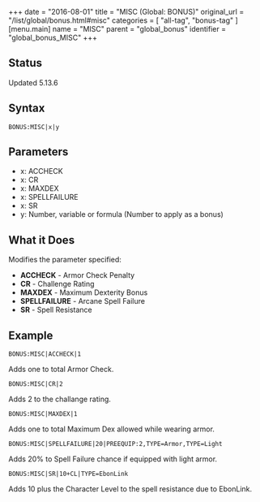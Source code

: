 +++
date = "2016-08-01"
title = "MISC (Global: BONUS)"
original_url = "/list/global/bonus.html#misc"
categories = [ "all-tag", "bonus-tag" ]
[menu.main]
    name = "MISC"
    parent = "global_bonus"
    identifier = "global_bonus_MISC"
+++

## Status

Updated 5.13.6

## Syntax

`BONUS:MISC|x|y`

## Parameters

-   x: ACCHECK
-   x: CR
-   x: MAXDEX
-   x: SPELLFAILURE
-   x: SR
-   y: Number, variable or formula (Number to apply as
    a bonus)



What it Does
------------

Modifies the parameter specified:

-   **ACCHECK** - Armor Check Penalty
-   **CR** - Challenge Rating
-   **MAXDEX** - Maximum Dexterity Bonus
-   **SPELLFAILURE** - Arcane Spell Failure
-   **SR** - Spell Resistance

Example
-------

`BONUS:MISC|ACCHECK|1`

Adds one to total Armor Check.

`BONUS:MISC|CR|2`

Adds 2 to the challange rating.

`BONUS:MISC|MAXDEX|1`

Adds one to total Maximum Dex allowed while wearing armor.

`BONUS:MISC|SPELLFAILURE|20|PREEQUIP:2,TYPE=Armor,TYPE=Light`

Adds 20% to Spell Failure chance if equipped with light armor.

`BONUS:MISC|SR|10+CL|TYPE=EbonLink`

Adds 10 plus the Character Level to the spell resistance due to
EbonLink.

